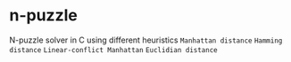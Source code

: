 # n-puzzle
N-puzzle solver in C using different heuristics
```Manhattan distance```
```Hamming distance```
```Linear-conflict Manhattan```
```Euclidian distance```
